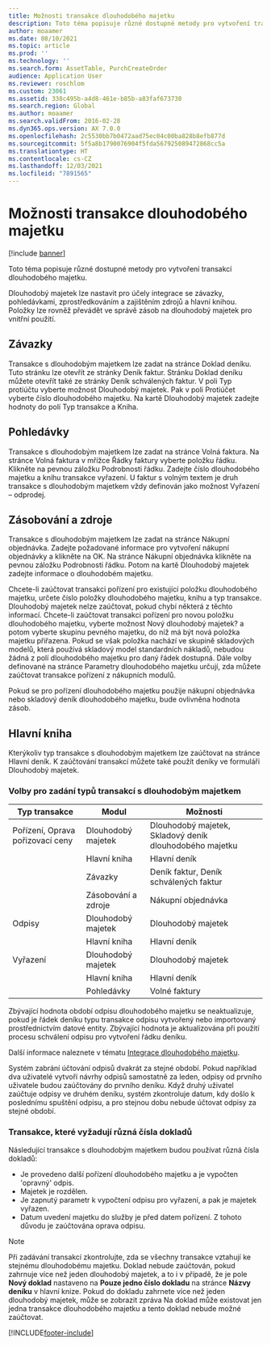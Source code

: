 ```yaml
---
title: Možnosti transakce dlouhodobého majetku
description: Toto téma popisuje různé dostupné metody pro vytvoření transakcí dlouhodobého majetku.
author: moaamer
ms.date: 08/10/2021
ms.topic: article
ms.prod: ''
ms.technology: ''
ms.search.form: AssetTable, PurchCreateOrder
audience: Application User
ms.reviewer: roschlom
ms.custom: 23061
ms.assetid: 338c495b-a4d8-461e-b85b-a83faf673730
ms.search.region: Global
ms.author: moaamer
ms.search.validFrom: 2016-02-28
ms.dyn365.ops.version: AX 7.0.0
ms.openlocfilehash: 2c5530bb7b0472aad75ec04c00ba828b8efb877d
ms.sourcegitcommit: 5f5a8b1790076904f5fda567925089472868cc5a
ms.translationtype: HT
ms.contentlocale: cs-CZ
ms.lasthandoff: 12/03/2021
ms.locfileid: "7891565"
---
```

# <a name="fixed-asset-transaction-options"></a>Možnosti transakce dlouhodobého majetku

[!include [banner](../includes/banner.md)]

Toto téma popisuje různé dostupné metody pro vytvoření transakcí dlouhodobého majetku.

Dlouhodobý majetek lze nastavit pro účely integrace se závazky, pohledávkami, zprostředkováním a zajištěním zdrojů a hlavní knihou. Položky lze rovněž převádět ve správě zásob na dlouhodobý majetek pro vnitřní použití.

## <a name="accounts-payable"></a>Závazky
Transakce s dlouhodobým majetkem lze zadat na stránce Doklad deníku. Tuto stránku lze otevřít ze stránky Deník faktur. Stránku Doklad deníku můžete otevřít také ze stránky Deník schválených faktur. V poli Typ protiúčtu vyberte možnost Dlouhodobý majetek. Pak v poli Protiúčet vyberte číslo dlouhodobého majetku. Na kartě Dlouhodobý majetek zadejte hodnoty do polí Typ transakce a Kniha.

## <a name="accounts-receivable"></a>Pohledávky
Transakce s dlouhodobým majetkem lze zadat na stránce Volná faktura.  Na stránce Volná faktura v mřížce Řádky faktury vyberte položku řádku. Klikněte na pevnou záložku Podrobnosti řádku. Zadejte číslo dlouhodobého majetku a knihu transakce vyřazení. U faktur s volným textem je druh transakce s dlouhodobým majetkem vždy definován jako možnost Vyřazení – odprodej.

## <a name="procurement-and-sourcing"></a>Zásobování a zdroje
Transakce s dlouhodobým majetkem lze zadat na stránce Nákupní objednávka. Zadejte požadované informace pro vytvoření nákupní objednávky a klikněte na OK. Na stránce Nákupní objednávka klikněte na pevnou záložku Podrobnosti řádku. Potom na kartě Dlouhodobý majetek zadejte informace o dlouhodobém majetku. 

Chcete-li zaúčtovat transakci pořízení pro existující položku dlouhodobého majetku, určete číslo položky dlouhodobého majetku, knihu a typ transakce. Dlouhodobý majetek nelze zaúčtovat, pokud chybí některá z těchto informací. Chcete-li zaúčtovat transakci pořízení pro novou položku dlouhodobého majetku, vyberte možnost Nový dlouhodobý majetek? a potom vyberte skupinu pevného majetku, do níž má být nová položka majetku přiřazena. Pokud se však položka nachází ve skupině skladových modelů, která používá skladový model standardních nákladů, nebudou žádná z polí dlouhodobého majetku pro daný řádek dostupná. Dále volby definované na stránce Parametry dlouhodobého majetku určují, zda můžete zaúčtovat transakce pořízení z nákupních modulů. 

Pokud se pro pořízení dlouhodobého majetku použije nákupní objednávka nebo skladový deník dlouhodobého majetku, bude ovlivněna hodnota zásob.

## <a name="general-ledger"></a>Hlavní kniha
Kterýkoliv typ transakce s dlouhodobým majetkem lze zaúčtovat na stránce Hlavní deník. K zaúčtování transakcí můžete také použít deníky ve formuláři Dlouhodobý majetek.

### <a name="options-for-entering-fixed-asset-transaction-types"></a>Volby pro zadání typů transakcí s dlouhodobým majetkem


| Typ transakce                    | Modul                   | Možnosti                                   |
|-------------------------------------|--------------------------|-------------------------------------------|
| Pořízení, Oprava pořizovací ceny | Dlouhodobý majetek             | Dlouhodobý majetek, Skladový deník dlouhodobého majetku   |
|                                     | Hlavní kniha           | Hlavní deník                           |
|                                     | Závazky         | Deník faktur, Deník schválených faktur |
|                                     | Zásobování a zdroje | Nákupní objednávka                            |
| Odpisy                        | Dlouhodobý majetek             | Dlouhodobý majetek                              |
|                                     | Hlavní kniha           | Hlavní deník                           |
| Vyřazení                            | Dlouhodobý majetek             | Dlouhodobý majetek                              |
|                                     | Hlavní kniha           | Hlavní deník                           |
|                                     | Pohledávky      | Volné faktury                         |

Zbývající hodnota období odpisu dlouhodobého majetku se neaktualizuje, pokud je řádek deníku typu transakce odpisu vytvořený nebo importovaný prostřednictvím datové entity. Zbývající hodnota je aktualizována při použití procesu schválení odpisu pro vytvoření řádku deníku.

Další informace naleznete v tématu [Integrace dlouhodobého majetku](fixed-asset-integration.md).

Systém zabrání účtování odpisů dvakrát za stejné období. Pokud například dva uživatelé vytvoří návrhy odpisů samostatně za leden, odpisy od prvního uživatele budou zaúčtovány do prvního deníku. Když druhý uživatel zaúčtuje odpisy ve druhém deníku, systém zkontroluje datum, kdy došlo k poslednímu spuštění odpisu, a pro stejnou dobu nebude účtovat odpisy za stejné období.

### <a name="transactions-that-require-a-different-voucher-number"></a>Transakce, které vyžadují různá čísla dokladů

Následující transakce s dlouhodobým majetkem budou používat různá čísla dokladů:

- Je provedeno další pořízení dlouhodobého majetku a je vypočten 'opravný' odpis.
- Majetek je rozdělen.
- Je zapnutý parametr k vypočtení odpisu pro vyřazení, a pak je majetek vyřazen.
- Datum uvedení majetku do služby je před datem pořízení. Z tohoto důvodu je zaúčtována oprava odpisu.

> [!NOTE]
> Při zadávání transakcí zkontrolujte, zda se všechny transakce vztahují ke stejnému dlouhodobému majetku. Doklad nebude zaúčtován, pokud zahrnuje více než jeden dlouhodobý majetek, a to i v případě, že je pole **Nový doklad** nastaveno na **Pouze jedno číslo dokladu** na stránce **Názvy deníku** v hlavní knize. Pokud do dokladu zahrnete více než jeden dlouhodobý majetek, může se zobrazit zpráva Na doklad může existovat jen jedna transakce dlouhodobého majetku a tento doklad nebude možné zaúčtovat.

[!INCLUDE[footer-include](../../includes/footer-banner.md)]
